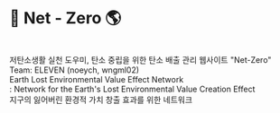 # 🌳 Net - Zero 🌎
<br>
저탄소생활 실천 도우미, 탄소 중립을 위한 탄소 배출 관리 웹사이트 "Net-Zero"
<br>
Team: ELEVEN (noeych, wngml02)
<br>
Earth Lost Environmental Value Effect Network
<br>
: Network for the Earth's Lost Environmental Value Creation Effect
<br>
  지구의 잃어버린 환경적 가치 창출 효과를 위한 네트워크
